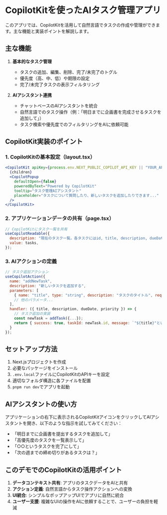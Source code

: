 # CopilotKitを使ったAIタスク管理アプリ

このアプリでは、CopilotKitを活用して自然言語でタスクの作成や管理ができます。主な機能と実装ポイントを解説します。

## 主な機能

1. **基本的なタスク管理**
   - タスクの追加、編集、削除、完了/未完了のトグル
   - 優先度（高、中、低）や期限の設定
   - 完了/未完了タスクの表示フィルタリング

2. **AIアシスタント連携**
   - チャットベースのAIアシスタントを統合
   - 自然言語でのタスク操作（例：「明日までに企画書を完成させるタスクを追加して」）
   - タスク検索や優先度でのフィルタリングをAIに依頼可能

## CopilotKit実装のポイント

### 1. CopilotKitの基本設定（layout.tsx）

```jsx
<CopilotKit apiKey={process.env.NEXT_PUBLIC_COPILOT_API_KEY || "YOUR_API_KEY_HERE"}>
  {children}
  <CopilotPopup
    defaultOpen={false}
    poweredByText="Powered by CopilotKit"
    tooltip="タスク管理AIアシスタント"
    placeholder="タスクについて質問したり、新しいタスクを追加したりできます..."
  />
</CopilotKit>
```

### 2. アプリケーションデータの共有（page.tsx）

```jsx
// CopilotKitにタスク一覧を共有
useCopilotReadable({
  description: "現在のタスク一覧。各タスクにはid, title, description, dueDate, priority, completed, createdAtの属性がある",
  value: tasks,
});
```

### 3. AIアクションの定義

```jsx
// タスク追加アクション
useCopilotAction({
  name: "addNewTask",
  description: "新しいタスクを追加する",
  parameters: [
    { name: "title", type: "string", description: "タスクのタイトル", required: true },
    // 他のパラメータ...
  ],
  handler: ({ title, description, dueDate, priority }) => {
    // タスク追加の実装
    const newTask = addTask({...});
    return { success: true, taskId: newTask.id, message: `"${title}"というタスクを追加しました` };
  }
});
```

## セットアップ方法

1. Next.jsプロジェクトを作成
2. 必要なパッケージをインストール
3. `.env.local`ファイルにCopilotKitのAPIキーを設定
4. 適切なフォルダ構造に各ファイルを配置
5. `pnpm run dev`でアプリを起動

## AIアシスタントの使い方

アプリケーションの右下に表示されるCopilotKitアイコンをクリックしてAIアシスタントを開き、以下のような指示を試してみてください：

- 「明日までに企画書を提出するタスクを追加して」
- 「高優先度のタスクを一覧表示して」
- 「○○というタスクを完了にして」
- 「次の週までの締め切りがあるタスクは？」

## このデモでのCopilotKitの活用ポイント

1. **データコンテキスト共有**: アプリのタスクデータをAIと共有
2. **アクション定義**: 自然言語からタスク操作アクションへの変換
3. **UI統合**: シンプルなポップアップUIでアプリに自然に統合
4. **ユーザー支援**: 複雑なUIの操作をAIに依頼することで、ユーザーの負担を軽減
  